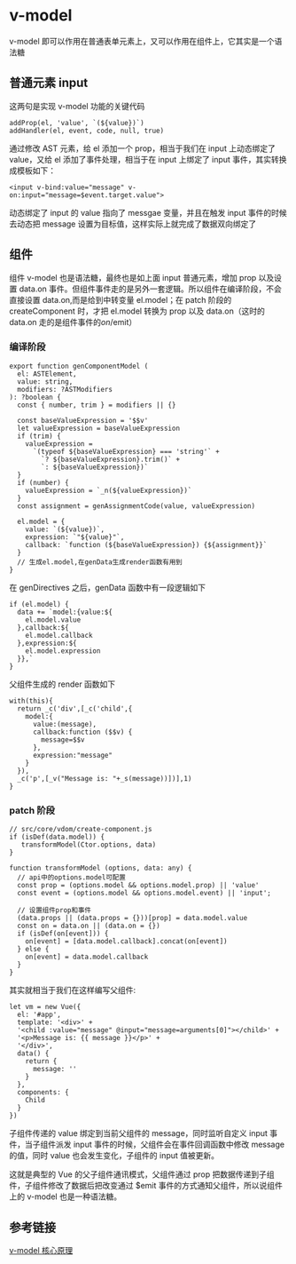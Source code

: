 # v-model

v-model 即可以作用在普通表单元素上，又可以作用在组件上，它其实是一个语法糖

## 普通元素 input

这两句是实现 v-model 功能的关键代码

```
addProp(el, 'value', `(${value})`)
addHandler(el, event, code, null, true)
```

通过修改 AST 元素，给 el 添加一个 prop，相当于我们在 input 上动态绑定了 value，又给 el 添加了事件处理，相当于在 input 上绑定了 input 事件，其实转换成模板如下：

```
<input v-bind:value="message" v-on:input="message=$event.target.value">
```

动态绑定了 input 的 value 指向了 messgae 变量，并且在触发 input 事件的时候去动态把 message 设置为目标值，这样实际上就完成了数据双向绑定了

## 组件

组件 v-model 也是语法糖，最终也是如上面 input 普通元素，增加 prop 以及设置 data.on 事件。但组件事件走的是另外一套逻辑。所以组件在编译阶段，不会直接设置 data.on,而是给到中转变量 el.model；在 patch 阶段的 createComponent 时，才把 el.model 转换为 prop 以及 data.on（这时的 data.on 走的是组件事件的$on/$emit）

### 编译阶段

```
export function genComponentModel (
  el: ASTElement,
  value: string,
  modifiers: ?ASTModifiers
): ?boolean {
  const { number, trim } = modifiers || {}

  const baseValueExpression = '$$v'
  let valueExpression = baseValueExpression
  if (trim) {
    valueExpression =
      `(typeof ${baseValueExpression} === 'string'` +
        `? ${baseValueExpression}.trim()` +
        `: ${baseValueExpression})`
  }
  if (number) {
    valueExpression = `_n(${valueExpression})`
  }
  const assignment = genAssignmentCode(value, valueExpression)

  el.model = {
    value: `(${value})`,
    expression: `"${value}"`,
    callback: `function (${baseValueExpression}) {${assignment}}`
  }
  // 生成el.model,在genData生成render函数有用到
}
```

在 genDirectives 之后，genData 函数中有一段逻辑如下

```
if (el.model) {
  data += `model:{value:${
    el.model.value
  },callback:${
    el.model.callback
  },expression:${
    el.model.expression
  }},`
}
```

父组件生成的 render 函数如下

```
with(this){
  return _c('div',[_c('child',{
    model:{
      value:(message),
      callback:function ($$v) {
        message=$$v
      },
      expression:"message"
    }
  }),
  _c('p',[_v("Message is: "+_s(message))])],1)
}
```

### patch 阶段

```
// src/core/vdom/create-component.js
if (isDef(data.model)) {
   transformModel(Ctor.options, data)
}

function transformModel (options, data: any) {
  // api中的options.model可配置
  const prop = (options.model && options.model.prop) || 'value'
  const event = (options.model && options.model.event) || 'input';

  // 设置组件prop和事件
  (data.props || (data.props = {}))[prop] = data.model.value
  const on = data.on || (data.on = {})
  if (isDef(on[event])) {
    on[event] = [data.model.callback].concat(on[event])
  } else {
    on[event] = data.model.callback
  }
}
```

其实就相当于我们在这样编写父组件:

```
let vm = new Vue({
  el: '#app',
  template: '<div>' +
  '<child :value="message" @input="message=arguments[0]"></child>' +
  '<p>Message is: {{ message }}</p>' +
  '</div>',
  data() {
    return {
      message: ''
    }
  },
  components: {
    Child
  }
})
```

子组件传递的 value 绑定到当前父组件的 message，同时监听自定义 input 事件，当子组件派发 input 事件的时候，父组件会在事件回调函数中修改 message 的值，同时 value 也会发生变化，子组件的 input 值被更新。

这就是典型的 Vue 的父子组件通讯模式，父组件通过 prop 把数据传递到子组件，子组件修改了数据后把改变通过 \$emit 事件的方式通知父组件，所以说组件上的 v-model 也是一种语法糖。

## 参考链接

[v-model 核心原理](https://ustbhuangyi.github.io/vue-analysis/v2/extend/v-model.html)
